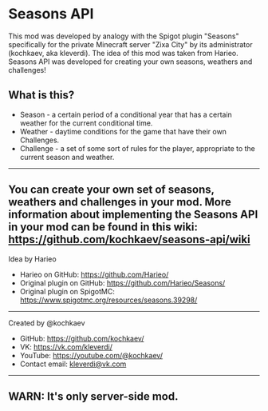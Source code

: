 # Seasons API

This mod was developed by analogy with the Spigot plugin "Seasons" specifically for the private Minecraft server "Zixa City" by its administrator (kochkaev, aka kleverdi). The idea of this mod was taken from Harieo.
Seasons API was developed for creating your own seasons, weathers and challenges!

## What is this?
+ Season - a certain period of a conditional year that has a certain weather for the current conditional time.
+ Weather - daytime conditions for the game that have their own Challenges.
+ Challenge - a set of some sort of rules for the player, appropriate to the current season and weather.
------------------------------------------------
You can create your own set of seasons, weathers and challenges in your mod. More information about implementing the Seasons API in your mod can be found in this wiki:
https://github.com/kochkaev/seasons-api/wiki
------------------------------------------------
Idea by Harieo
- Harieo on GitHub: https://github.com/Harieo/
- Original plugin on GitHub: https://github.com/Harieo/Seasons/
- Original plugin on SpigotMC: https://www.spigotmc.org/resources/seasons.39298/
------------------------------------------------
Created by @kochkaev
- GitHub: https://github.com/kochkaev/
- VK: https://vk.com/kleverdi/
- YouTube: https://youtube.com/@kochkaev/
- Contact email: kleverdi@vk.com
------------------------------------------------
WARN: It's only server-side mod.
------------------------------------------------
 
